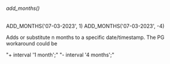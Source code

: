 ###### add_months()

ADD_MONTHS('07-03-2023', 1)
ADD_MONTHS('07-03-2023', -4)

Adds or substitute n months to a specific date/timestamp. The PG workaround could be 

"+ interval '1 month';"
"- interval '4 months';"
